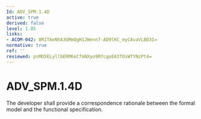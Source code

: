 ```yaml
---
Id: ADV_SPM.1.4D
active: true
derived: false
level: 1.85
links:
- ACOM-042: 8RITAeNhA3GMmQgH1JWenn7-AD9lKC_myCAvaVLBO3I=
normative: true
ref: ''
reviewed: pnMO5ELyllbERM6oCfmNXyo9RYcgoEA3fOsWfYNzPt4=
---
```


# ADV_SPM.1.4D

The developer shall provide a correspondence rationale between the formal model and the functional specification.